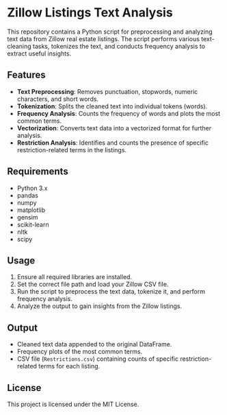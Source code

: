 # Zillow Listings Text Analysis

This repository contains a Python script for preprocessing and analyzing text data from Zillow real estate listings. The script performs various text-cleaning tasks, tokenizes the text, and conducts frequency analysis to extract useful insights.

## Features

- **Text Preprocessing**: Removes punctuation, stopwords, numeric characters, and short words.
- **Tokenization**: Splits the cleaned text into individual tokens (words).
- **Frequency Analysis**: Counts the frequency of words and plots the most common terms.
- **Vectorization**: Converts text data into a vectorized format for further analysis.
- **Restriction Analysis**: Identifies and counts the presence of specific restriction-related terms in the listings.

## Requirements

- Python 3.x
- pandas
- numpy
- matplotlib
- gensim
- scikit-learn
- nltk
- scipy

## Usage

1. Ensure all required libraries are installed.
2. Set the correct file path and load your Zillow CSV file.
3. Run the script to preprocess the text data, tokenize it, and perform frequency analysis.
4. Analyze the output to gain insights from the Zillow listings.

## Output

- Cleaned text data appended to the original DataFrame.
- Frequency plots of the most common terms.
- CSV file (`Restrictions.csv`) containing counts of specific restriction-related terms for each listing.

## License

This project is licensed under the MIT License.
